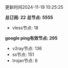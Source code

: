更新时间2024-11-19 10:25:25

**总订阅: 22**
**总节点: 5555**
- vless节点: 18

**google ping有效节点: 295**
- v2ray节点: 136
- ss节点: 151
- trojan节点: 8
